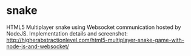 snake
=====

HTML5 Multiplayer snake using Websocket communication hosted by NodeJS.
Implementation details and screenshot: http://higherabstractionlevel.com/html5-multiplayer-snake-game-with-node-js-and-websocket/
